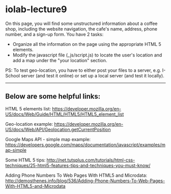 iolab-lecture9
==============

On this page, you will find some unstructured information about a coffee shop, including the website navigation, the cafe's name, address, phone number, and a sign-up form. You have 2 tasks:
* Organize all the information on the page using the appropriate HTML 5 elements.
* Modify the javascript file (_js/script.js) to locate the user's location and add a map under the "your location" section.

PS: To test geo-location, you have to either post your files to a server, e.g. I-School server (and test it online) or set up a local server (and test it locally).

---

## Below are some helpful links:

HTML 5 elements list:
https://developer.mozilla.org/en-US/docs/Web/Guide/HTML/HTML5/HTML5_element_list

Geo-location example:
https://developer.mozilla.org/en-US/docs/Web/API/Geolocation.getCurrentPosition

Google Maps API - simple map example:
https://developers.google.com/maps/documentation/javascript/examples/map-simple

Some HTML 5 tips:
http://net.tutsplus.com/tutorials/html-css-techniques/25-html5-features-tips-and-techniques-you-must-know/

Adding Phone Numbers To Web Pages With HTML5 and Microdata:
http://demosthenes.info/blog/536/Adding-Phone-Numbers-To-Web-Pages-With-HTML5-and-Microdata
